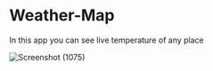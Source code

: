 # Weather-Map
 In this app you can see live temperature of any place
 
  ![Screenshot (1075)](https://user-images.githubusercontent.com/69438458/124455057-c71fed00-dda6-11eb-8e6a-c1476d758320.png)

